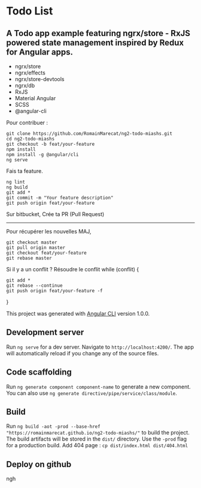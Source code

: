 # Todo List

## A Todo app example featuring ngrx/store - RxJS powered state management inspired by Redux for Angular apps.

- ngrx/store
- ngrx/effects
- ngrx/store-devtools
- ngrx/db
- RxJS
- Material Angular
- SCSS
- @angular-cli

Pour contribuer :
```
git clone https://github.com/RomainMarecat/ng2-todo-miashs.git
cd ng2-todo-miashs
git checkout -b feat/your-feature
npm install
npm install -g @angular/cli
ng serve
```
Fais ta feature.
```
ng lint
ng build
git add *
git commit -m "Your feature description"
git push origin feat/your-feature
```
Sur bitbucket, Crée ta PR (Pull Request)

-----

Pour récupérer les nouvelles MAJ,
```
git checkout master
git pull origin master
git checkout feat/your-feature
git rebase master
```
Si il y a un conflit ?
Résoudre le conflit
while (conflit) {
```
git add *
git rebase --continue
git push origin feat/your-feature -f
```
}

This project was generated with [Angular CLI](https://github.com/angular/angular-cli) version 1.0.0.

## Development server

Run `ng serve` for a dev server. Navigate to `http://localhost:4200/`. The app will automatically reload if you change any of the source files.

## Code scaffolding

Run `ng generate component component-name` to generate a new component. You can also use `ng generate directive/pipe/service/class/module`.

## Build

Run `ng build -aot -prod --base-href "https://romainmarecat.github.io/ng2-todo-miashs/"` to build the project. The build artifacts will be stored in the `dist/` directory. Use the `-prod` flag for a production build.
Add 404 page :
`cp dist/index.html dist/404.html`

## Deploy on github
ngh